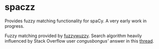 # spaczz
Provides fuzzy matching functionality for spaCy. A very early work in progress.

Fuzzy matching provided by [fuzzywuzzy](https://github.com/seatgeek/fuzzywuzzy).
Search algorithm heavily influenced by Stack Overflow user *congusbongus'* answer in this [thread](https://stackoverflow.com/questions/10383044/fuzzy-string-comparison).